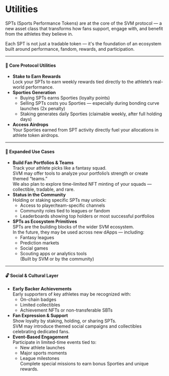 # Utilities

SPTs (Sports Performance Tokens) are at the core of the SVM protocol — a new asset class that transforms how fans support, engage with, and benefit from the athletes they believe in.

Each SPT is not just a tradable token — it's the foundation of an ecosystem built around performance, fandom, rewards, and participation.

***

#### 🔁 Core Protocol Utilities

* **Stake to Earn Rewards**\
  Lock your SPTs to earn weekly rewards tied directly to the athlete’s real-world performance.
* **Sporties Generation**
  * Buying SPTs earns Sporties (loyalty points)
  * Selling SPTs costs you Sporties — especially during bonding curve launches (2x penalty)
  * Staking generates daily Sporties (claimable weekly, after full holding days)
* **Access Airdrops**\
  Your Sporties earned from SPT activity directly fuel your allocations in athlete token airdrops.

***

#### 🧠 Expanded Use Cases

* **Build Fan Portfolios & Teams**\
  Track your athlete picks like a fantasy squad.\
  SVM may offer tools to analyze your portfolio’s strength or create themed “teams.”\
  We also plan to explore time-limited NFT minting of your squads — collectible, tradable, and rare.
* **Status in the Community**\
  Holding or staking specific SPTs may unlock:
  * Access to player/team-specific channels
  * Community roles tied to leagues or fandom
  * Leaderboards showing top holders or most successful portfolios
* **SPTs as Ecosystem Primitives**\
  SPTs are the building blocks of the wider SVM ecosystem.\
  In the future, they may be used across new dApps — including:
  * Fantasy leagues
  * Prediction markets
  * Social games
  * Scouting apps or analytics tools\
    (Built by SVM or by the community)

***

#### 🔓 Social & Cultural Layer

* **Early Backer Achievements**\
  Early supporters of key athletes may be recognized with:
  * On-chain badges
  * Limited collectibles
  * Achievement NFTs or non-transferable SBTs
* **Fan Expression & Support**\
  Show loyalty by staking, holding, or sharing SPTs.\
  SVM may introduce themed social campaigns and collectibles celebrating dedicated fans.
* **Event-Based Engagement**\
  Participate in limited-time events tied to:
  * New athlete launches
  * Major sports moments
  * League milestones\
    Complete special missions to earn bonus Sporties and unique rewards.
